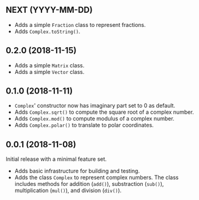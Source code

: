 ## NEXT (YYYY-MM-DD)

- Adds a simple `Fraction` class to represent fractions.
- Adds `Complex.toString()`.

## 0.2.0 (2018-11-15)

- Adds a simple `Matrix` class.
- Adds a simple `Vector` class.

## 0.1.0 (2018-11-11)

- `Complex`' constructor now has imaginary part set to 0 as default.
- Adds `Complex.sqrt()` to compute the square root of a complex number.
- Adds `Complex.mod()` to compute modulus of a complex number.
- Adds `Complex.polar()` to translate to polar coordinates.

## 0.0.1 (2018-11-08)

Initial release with a minimal feature set.

- Adds basic infrastructure for building and testing.
- Adds the class `Complex` to represent complex numbers. The class includes methods for addition (`add()`), substraction (`sub()`), multiplication (`mul()`), and division (`div()`).
